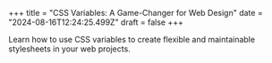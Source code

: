 +++
title = "CSS Variables: A Game-Changer for Web Design"
date = "2024-08-16T12:24:25.499Z"
draft = false
+++

  Learn how to use CSS variables to create flexible and maintainable stylesheets in your web projects.
        
